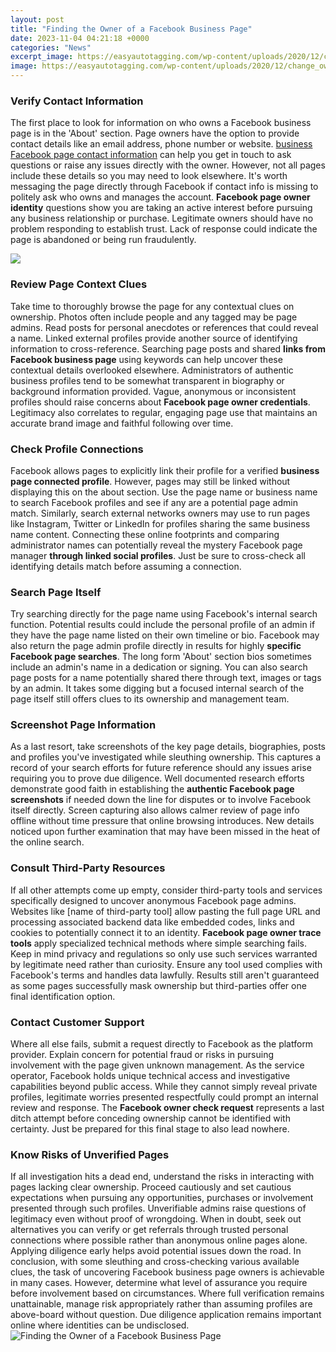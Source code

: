 ```yaml
---
layout: post
title: "Finding the Owner of a Facebook Business Page"
date: 2023-11-04 04:21:18 +0000
categories: "News"
excerpt_image: https://easyautotagging.com/wp-content/uploads/2020/12/change_owner_facebook_page.png
image: https://easyautotagging.com/wp-content/uploads/2020/12/change_owner_facebook_page.png
---
```


### Verify Contact Information
The first place to look for information on who owns a Facebook business page is in the 'About' section. Page owners have the option to provide contact details like an email address, phone number or website. [business Facebook page contact information](https://fistore.mysenprints.com/collection/albino) can help you get in touch to ask questions or raise any issues directly with the owner. However, not all pages include these details so you may need to look elsewhere. 
It's worth messaging the page directly through Facebook if contact info is missing to politely ask who owns and manages the account. **Facebook page owner identity** questions show you are taking an active interest before pursuing any business relationship or purchase. Legitimate owners should have no problem responding to establish trust. Lack of response could indicate the page is abandoned or being run fraudulently.

![](https://internalservicessa.blob.core.windows.net/helpcenter/images/c4a15ae8-5a7e-44cb-9df1-4d3a8a0cbe0a.png)
### Review Page Context Clues
Take time to thoroughly browse the page for any contextual clues on ownership. Photos often include people and any tagged may be page admins. Read posts for personal anecdotes or references that could reveal a name. Linked external profiles provide another source of identifying information to cross-reference. Searching page posts and shared **links from Facebook business page** using keywords can help uncover these contextual details overlooked elsewhere. 
Administrators of authentic business profiles tend to be somewhat transparent in biography or background information provided. Vague, anonymous or inconsistent profiles should raise concerns about **Facebook page owner credentials**. Legitimacy also correlates to regular, engaging page use that maintains an accurate brand image and faithful following over time.
### Check Profile Connections  
Facebook allows pages to explicitly link their profile for a verified **business page connected profile**. However, pages may still be linked without displaying this on the about section. Use the page name or business name to search Facebook profiles and see if any are a potential page admin match. 
Similarly, search external networks owners may use to run pages like Instagram, Twitter or LinkedIn for profiles sharing the same business name content. Connecting these online footprints and comparing administrator names can potentially reveal the mystery Facebook page manager **through linked social profiles**. Just be sure to cross-check all identifying details match before assuming a connection.
### Search Page Itself
Try searching directly for the page name using Facebook's internal search function. Potential results could include the personal profile of an admin if they have the page name listed on their own timeline or bio. Facebook may also return the page admin profile directly in results for highly **specific Facebook page searches**. 
The long form 'About' section bios sometimes include an admin's name in a dedication or signing. You can also search page posts for a name potentially shared there through text, images or tags by an admin. It takes some digging but a focused internal search of the page itself still offers clues to its ownership and management team.
### Screenshot Page Information 
As a last resort, take screenshots of the key page details, biographies, posts and profiles you've investigated while sleuthing ownership. This captures a record of your search efforts for future reference should any issues arise requiring you to prove due diligence. Well documented research efforts demonstrate good faith in establishing the **authentic Facebook page screenshots** if needed down the line for disputes or to involve Facebook itself directly. 
Screen capturing also allows calmer review of page info offline without time pressure that online browsing introduces. New details noticed upon further examination that may have been missed in the heat of the online search.
### Consult Third-Party Resources
If all other attempts come up empty, consider third-party tools and services specifically designed to uncover anonymous Facebook page admins. Websites like [name of third-party tool] allow pasting the full page URL and processing associated backend data like embedded codes, links and cookies to potentially connect it to an identity. **Facebook page owner trace tools** apply specialized technical methods where simple searching fails. 
Keep in mind privacy and regulations so only use such services warranted by legitimate need rather than curiosity. Ensure any tool used complies with Facebook's terms and handles data lawfully. Results still aren't guaranteed as some pages successfully mask ownership but third-parties offer one final identification option. 
### Contact Customer Support
Where all else fails, submit a request directly to Facebook as the platform provider. Explain concern for potential fraud or risks in pursuing involvement with the page given unknown management. As the service operator, Facebook holds unique technical access and investigative capabilities beyond public access. While they cannot simply reveal private profiles, legitimate worries presented respectfully could prompt an internal review and response. The **Facebook owner check request** represents a last ditch attempt before conceding ownership cannot be identified with certainty. Just be prepared for this final stage to also lead nowhere.
### Know Risks of Unverified Pages  
If all investigation hits a dead end, understand the risks in interacting with pages lacking clear ownership. Proceed cautiously and set cautious expectations when pursuing any opportunities, purchases or involvement presented through such profiles. Unverifiable admins raise questions of legitimacy even without proof of wrongdoing. When in doubt, seek out alternatives you can verify or get referrals through trusted personal connections where possible rather than anonymous online pages alone. Applying diligence early helps avoid potential issues down the road.
In conclusion, with some sleuthing and cross-checking various available clues, the task of uncovering Facebook business page owners is achievable in many cases. However, determine what level of assurance you require before involvement based on circumstances. Where full verification remains unattainable, manage risk appropriately rather than assuming profiles are above-board without question. Due diligence application remains important online where identities can be undisclosed.
![Finding the Owner of a Facebook Business Page](https://easyautotagging.com/wp-content/uploads/2020/12/change_owner_facebook_page.png)